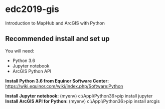 # edc2019-gis
Introduction to MapHub and ArcGIS with Python


## Recommended install and set up

You will need:
* Python 3.6 
* Jupyter notebook
* ArcGIS Python API

**Install Python 3.6 from Equinor Software Center:** 
https://wiki.equinor.com/wiki/index.php/Software:Python

**Install Jupyter notebook:** 
(myenv) c:\Appl\Python36>pip install jupyter 
**Install ArcGIS API for Python:** 
(myenv) c:\Appl\Python36>pip install arcgis 



